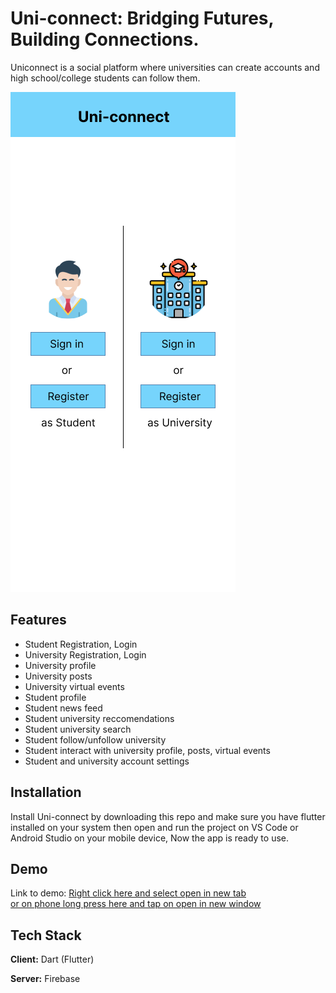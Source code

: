 # Uni-connect: Bridging Futures, Building Connections.

<!--![App Screenshot](https://via.placeholder.com/468x300?text=App+Screenshot+Here)-->

<!--<p align="center">
    <img src="https://github.com/shahmir-ahmed/Uni-connect/blob/main/uni_connect/assets/FYP%20Mockups%20v2.0%40Main%20Screen.png" alt="Main Screen" style="display: block; margin-left: auto; margin-right: auto;" width="250" height="550/>
</p>-->

Uniconnect is a social platform where universities can create accounts and high school/college students can follow them.

![Main Screen](https://github.com/shahmir-ahmed/Uni-connect/blob/main/uni_connect/assets/FYP%20Mockups%20v2.0%40Main%20Screen.png)

    
<!--
</br>

![Student Menu](https://github.com/shahmir-ahmed/Uni-connect/blob/main/uni_connect/assets/FYP%20Mockups%20v2.0%40Student%20Drawer%20Menu.png)

![Student News Feed](https://github.com/shahmir-ahmed/Uni-connect/blob/main/uni_connect/assets/FYP%20Mockups%20v2.0%40News%20Feed.png)

![Student Suggestions Screen](https://github.com/shahmir-ahmed/Uni-connect/blob/main/uni_connect/assets/FYP%20Mockups%20v2.0%40Suggestions%20Screen.png)

</br>

![University Profile - Posts](https://github.com/shahmir-ahmed/Uni-connect/blob/main/uni_connect/assets/FYP%20Mockups%20v2.0%40University%20Profile%20(2).png)

![University Profile - Live videos](https://github.com/shahmir-ahmed/Uni-connect/blob/main/uni_connect/assets/FYP%20Mockups%20v2.0%40University%20Profile%20(Live%20videos%20activated)%20(1).png)

![University Profile - Profile](https://github.com/shahmir-ahmed/Uni-connect/blob/main/uni_connect/assets/FYP%20Mockups%20v2.0%40University%20Profile%20(About%20activated).png)
-->


## Features

- Student Registration, Login
- University Registration, Login
- University profile
- University posts
- University virtual events
- Student profile
- Student news feed
- Student university reccomendations
- Student university search
- Student follow/unfollow university
- Student interact with university profile, posts, virtual events
- Student and university account settings


## Installation

Install Uni-connect by downloading this repo and make sure you have flutter installed on your system then open and run the project on VS Code or Android Studio on your mobile device, Now the app is ready to use.

## Demo

Link to demo: <a href="https://drive.google.com/file/d/1cIE_-3hWPr10qDAaq4w2Uu6en7BclS3d/view?usp=drive_link" target="_blank">Right click here and select open in new tab </br> or on phone long press here and tap on open in new window</a>


## Tech Stack

**Client:** Dart (Flutter)

**Server:** Firebase

